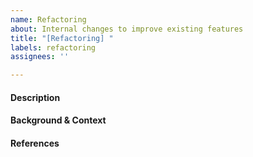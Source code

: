 ```yaml
---
name: Refactoring
about: Internal changes to improve existing features
title: "[Refactoring] "
labels: refactoring
assignees: ''

---
```


#### Description
<!---
A short description of the planned refactoring.
--->

#### Background & Context
<!---
What is the motivation for the refactoring?
Pros & cons, solutions and decisions concerning (reasoning) the refactoring.
--->

#### References
<!---
Further references to e.g. other information resources like links to specification(s) etc.
--->
